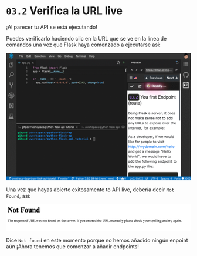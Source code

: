 # `03.2` Verifica la URL live

¡Al parecer tu API se está ejecutando!

Puedes verificarlo haciendo clic en la URL que se ve en la línea de comandos una vez que Flask haya comenzado a ejecutarse así:

![Check Flask Live](../../../.learn/assets/live-api.gif?raw=true)

Una vez que hayas abierto exitosamente to API live, debería decir `Not Found`, así:

![Not found API](../../../.learn/assets/not-found.png?raw=true)

Dice `Not found` en este momento porque no hemos añadido ningún enpoint aún ¡Ahora tenemos que comenzar a añadir endpoints!


